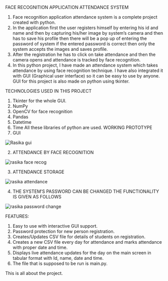 FACE RECOGNITION APPLICATION ATTENDANCE SYSTEM

1.	Face recognition application attendance system is a complete project created with python.
2.	In the application first the user registers himself by entering his id and name and then by capturing his/her image by system’s camera and then has to save his profile then there will be a pop up of entering the password of system if the entered password is correct then only the system accepts the images and saves profile.
3.	After the registration he has to click on take attendance and then the camera opens and attendance is tracked by face recognition.
4.	In this python project, I have made an attendance system which takes attendance by using face recognition technique. I have also integrated it with GUI (Graphical user interface) so it can be easy to use by anyone. GUI for this project is also made on python using tkinter.

TECHNOLOGIES USED IN THIS PROJECT 
1.	Tkinter for the whole GUI.
2.	NumPy
3.	OpenCV for face recognition
4.	Pandas 
5.	Datetime
6.	Time 
All these libraries of python are used.
WORKING PROTOTYPE
1.	GUI

 ![Rasika gui](https://user-images.githubusercontent.com/92853821/170832562-283ce85a-214c-4f90-a281-02abd952fd8d.png)


2.	ATTENDANCE BY FACE RECOGNITION

![rasika face recog](https://user-images.githubusercontent.com/92853821/170832582-848d7b94-5d27-48aa-acce-6d8352c79344.png)

 
3.	ATTENDANCE STORAGE

 ![rasika attendance](https://user-images.githubusercontent.com/92853821/170832595-36422c5d-e6d1-43aa-9478-645d00dbbe64.png)


4.	THE SYSTEM’S PASSWORD CAN BE CHANGED THE FUNCTIONALITY IS GIVEN AS FOLLOWS
 
 ![rasika password change](https://user-images.githubusercontent.com/92853821/170832604-726b8942-faf0-4ce6-bff7-08c29a2fe4c2.png)




FEATURES:
1.	Easy to use with interactive GUI support.
2.	Password protection for new person registration.
3.	Creates/Updates CSV file for details of students on registration.
4.	Creates a new CSV file every day for attendance and marks attendance with proper date and time.
5.	Displays live attendance updates for the day on the main screen in tabular format with Id, name, date and time.
6.	The file that is supposed to be run is main.py.

This is all about the project.


